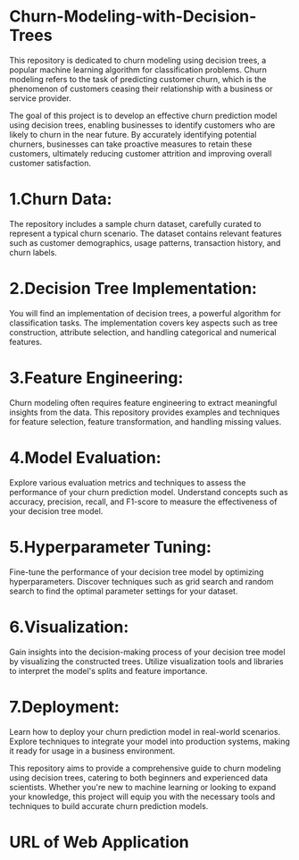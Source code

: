 # Churn-Modeling-with-Decision-Trees
This repository is dedicated to churn modeling using decision trees, a popular machine learning algorithm for classification problems. Churn modeling refers to the task of predicting customer churn, which is the phenomenon of customers ceasing their relationship with a business or service provider.

The goal of this project is to develop an effective churn prediction model using decision trees, enabling businesses to identify customers who are likely to churn in the near future. By accurately identifying potential churners, businesses can take proactive measures to retain these customers, ultimately reducing customer attrition and improving overall customer satisfaction.

# 1.Churn Data: 
The repository includes a sample churn dataset, carefully curated to represent a typical churn scenario. The dataset contains relevant features such as customer demographics, usage patterns, transaction history, and churn labels.

# 2.Decision Tree Implementation: 
You will find an implementation of decision trees, a powerful algorithm for classification tasks. The implementation covers key aspects such as tree construction, attribute selection, and handling categorical and numerical features.

# 3.Feature Engineering: 
Churn modeling often requires feature engineering to extract meaningful insights from the data. This repository provides examples and techniques for feature selection, feature transformation, and handling missing values.

# 4.Model Evaluation: 
Explore various evaluation metrics and techniques to assess the performance of your churn prediction model. Understand concepts such as accuracy, precision, recall, and F1-score to measure the effectiveness of your decision tree model.

# 5.Hyperparameter Tuning: 
Fine-tune the performance of your decision tree model by optimizing hyperparameters. Discover techniques such as grid search and random search to find the optimal parameter settings for your dataset.

# 6.Visualization: 
Gain insights into the decision-making process of your decision tree model by visualizing the constructed trees. Utilize visualization tools and libraries to interpret the model's splits and feature importance.

# 7.Deployment: 
Learn how to deploy your churn prediction model in real-world scenarios. Explore techniques to integrate your model into production systems, making it ready for usage in a business environment.

This repository aims to provide a comprehensive guide to churn modeling using decision trees, catering to both beginners and experienced data scientists. Whether you're new to machine learning or looking to expand your knowledge, this project will equip you with the necessary tools and techniques to build accurate churn prediction models.

# URL of Web Application
